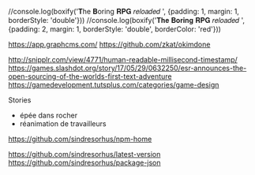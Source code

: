 //console.log(boxify('𝐓he 𝐁oring 𝐑𝐏𝐆 𝑟𝑒𝑙𝑜𝑎𝑑𝑒𝑑 ', {padding: 1, margin: 1, borderStyle: 'double'}))
//console.log(boxify('𝐓𝐡𝐞 𝐁𝐨𝐫𝐢𝐧𝐠 𝐑𝐏𝐆 𝑟𝑒𝑙𝑜𝑎𝑑𝑒𝑑 ', {padding: 2, margin: 1, borderStyle: 'double', borderColor: 'red'}))


https://app.graphcms.com/
https://github.com/zkat/okimdone

http://snipplr.com/view/4771/human-readable-millisecond-timestamp/
https://games.slashdot.org/story/17/05/29/0632250/esr-announces-the-open-sourcing-of-the-worlds-first-text-adventure
https://gamedevelopment.tutsplus.com/categories/game-design



Stories
- épée dans rocher
- réanimation de travailleurs

https://github.com/sindresorhus/npm-home

https://github.com/sindresorhus/latest-version
https://github.com/sindresorhus/package-json
